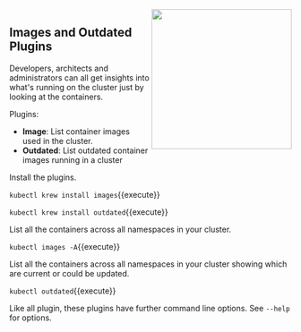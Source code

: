<img align="right" src="/javajon/courses/kubernetes-extensibility/kubectl-plugins/assets/containers-unsplash.png" width="250">

## Images and Outdated Plugins

Developers, architects and administrators can all get insights into what's running on the cluster just by looking at the containers.

Plugins:
- **Image**: List container images used in the cluster.
- **Outdated**: List outdated container images running in a cluster

Install the plugins.

`kubectl krew install images`{{execute}}

`kubectl krew install outdated`{{execute}}

List all the containers across all namespaces in your cluster.

`kubectl images -A`{{execute}}

List all the containers across all namespaces in your cluster showing which are current or could be updated.

`kubectl outdated`{{execute}}

Like all plugin, these plugins have further command line options. See `--help` for options.
